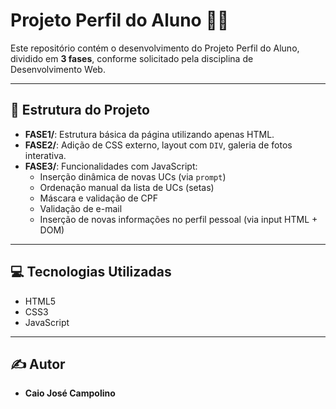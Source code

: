 # Projeto Perfil do Aluno 👨‍🎓

Este repositório contém o desenvolvimento do Projeto Perfil do Aluno, dividido em **3 fases**, conforme solicitado pela disciplina de Desenvolvimento Web.

---

## 📁 Estrutura do Projeto

- **FASE1/**: Estrutura básica da página utilizando apenas HTML.
- **FASE2/**: Adição de CSS externo, layout com `DIV`, galeria de fotos interativa.
- **FASE3/**: Funcionalidades com JavaScript:
  - Inserção dinâmica de novas UCs (via `prompt`)
  - Ordenação manual da lista de UCs (setas)
  - Máscara e validação de CPF
  - Validação de e-mail
  - Inserção de novas informações no perfil pessoal (via input HTML + DOM)

---

## 💻 Tecnologias Utilizadas

- HTML5
- CSS3
- JavaScript

---

## ✍️ Autor

- **Caio José Campolino**